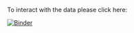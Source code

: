 To interact with the data please click here: 

[![Binder](https://mybinder.org/badge_logo.svg)](https://mybinder.org/v2/gh/GezaBoi/bachelor-thesis/HEAD?labpath=brainstorming.ipynb)
